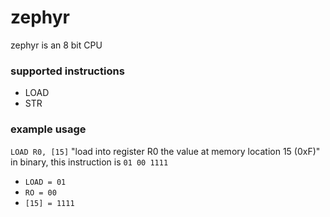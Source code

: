 # zephyr
zephyr is an 8 bit CPU

### supported instructions
- LOAD
- STR

### example usage
`LOAD R0, [15]`
"load into register R0 the value at memory location 15 (0xF)"
in binary, this instruction is `01 00 1111`
- `LOAD = 01`
- `RO = 00`
- `[15] = 1111`
